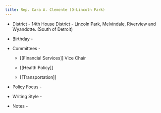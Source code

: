 ```yaml
---
title: Rep. Cara A. Clemente (D-Lincoln Park)
---
```


- District - 14th House District - Lincoln Park, Melvindale, Riverview and Wyandotte. (South of Detroit)

- Birthday -

- Committees - 
	 - [[Financial Services]] Vice Chair

	 - [[Health Policy]]

	 - [[Transportation]]

- Policy Focus -

- Writing Style - 

- Notes - 
